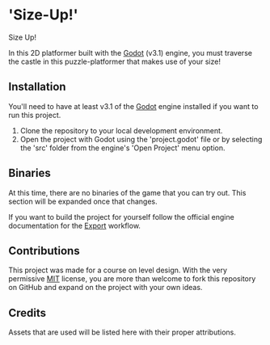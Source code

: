 # 'Size-Up!' #

Size Up!

In this 2D platformer built with the [Godot](https://godotengine.org/) (v3.1) engine, you must traverse the castle in this puzzle-platformer that makes use of your size!

## Installation ##

You'll need to have at least v3.1 of the [Godot](https://github.com/godotengine/godot) engine installed if you want to run this project.

1. Clone the repository to your local development environment.
2. Open the project with Godot using the 'project.godot' file or by selecting the 'src' folder from the engine's 'Open Project' menu option.

## Binaries ##

At this time, there are no binaries of the game that you can try out. This section will be expanded once that changes.

If you want to build the project for yourself follow the official engine documentation for the [Export](https://docs.godotengine.org/en/3.1/getting_started/workflow/export/index.html) workflow.

## Contributions ##

This project was made for a course on level design. With the very permissive [MIT](https://opensource.org/licenses/MIT) license, you are more than welcome to fork this repository on GitHub and expand on the project with your own ideas.

## Credits ##

Assets that are used will be listed here with their proper attributions.